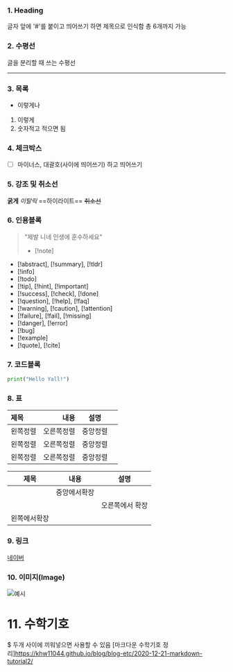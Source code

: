 ### 1. Heading
글자 앞에 '#'를 붙이고 띄어쓰기 하면 제목으로 인식함
총 6개까지 가능
### 2. 수평선
글을 분리할 때 쓰는 수평선
* * * 
### 3. 목록
- 이렇게나

1. 이렇게
2. 숫자적고 적으면 됨
### 4. 체크박스
- [ ] 마이너스, 대괄호(사이에 띄어쓰기) 하고 띄어쓰기

### 5. 강조 및 취소선
**굵게**
*이탈릭*
==하이라이트==
~~취소선~~

### 6. 인용블록
> "제발 니네 인생에 훈수하세요"
> - [!note]
- [!abstract], [!summary], [!tldr]
- [!info]
- [!todo]
- [!tip], [!hint], [!important]
- [!success], [!check], [!done]
- [!question], [!help], [!faq]
- [!warning], [!caution], [!attention]
- [!failure], [!fail], [!missing]
- [!danger], [!error]
- [!bug]
- [!example]
- [!quote], [!cite]

### 7. 코드블록
```Python
print("Hello Yall!")
```
### 8. 표
| 제목   |    내용 |  설명  |     |
| :--- | ----: | :--: | --- |
| 왼쪽정렬 | 오른쪽정렬 | 중앙정렬 |     |
| 왼쪽정렬 | 오른쪽정렬 | 중앙정렬 |     |
| 왼쪽정렬 | 오른쪽정렬 | 중앙정렬 |     |

|     제목     |     내용     |      설명       |
|:------------:|:------------:|:---------------:|
|              | 중앙에서확장 |                 |
|              |              | 오른쪽에서 확장 |
| 왼쪽에서확장 |              |                 |




### 9. 링크
[네이버](https://www.naver.com/)
### **10. 이미지(Image)**
![예시](https://qph.cf2.quoracdn.net/main-qimg-b7d20d8762d99375dfad27dc36feecde-pjlq)
# 11. 수학기호
$ 두개 사이에 끼워넣으면 사용할 수 있음
[마크다운 수학기호 정리]https://khw11044.github.io/blog/blog-etc/2020-12-21-markdown-tutorial2/
